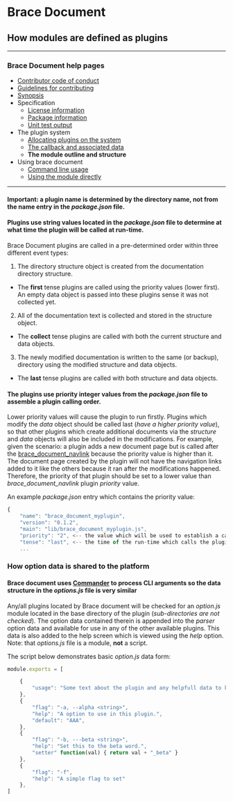 # Brace Document
## How modules are defined as plugins

---
### Brace Document help pages
* [Contributor code of conduct](https://github.com/restarian/brace_document/blob/master/docs/contributor_code_of_conduct.md)
* [Guidelines for contributing](https://github.com/restarian/brace_document/blob/master/docs/guidelines_for_contributing.md)
* [Synopsis](https://github.com/restarian/brace_document/blob/master/docs/synopsis.md)
* Specification
  * [License information](https://github.com/restarian/brace_document/blob/master/docs/specification/license_information.md)
  * [Package information](https://github.com/restarian/brace_document/blob/master/docs/specification/package_information.md)
  * [Unit test output](https://github.com/restarian/brace_document/blob/master/docs/specification/unit_test_output.md)
* The plugin system
  * [Allocating plugins on the system](https://github.com/restarian/brace_document/blob/master/docs/the_plugin_system/allocating_plugins_on_the_system.md)
  * [The callback and associated data](https://github.com/restarian/brace_document/blob/master/docs/the_plugin_system/the_callback_and_associated_data.md)
  * **The module outline and structure**
* Using brace document
  * [Command line usage](https://github.com/restarian/brace_document/blob/master/docs/using_brace_document/command_line_usage.md)
  * [Using the module directly](https://github.com/restarian/brace_document/blob/master/docs/using_brace_document/using_the_module_directly.md)

---

#### Important: a plugin name is determined by the directory name, **not** from the name entry in the *package.json* file.


#### Plugins use string values located in the *package.json* file to determine at what time the plugin will be called at run-time.

Brace Document plugins are called in a pre-determined order within three different event types:

1. The directory structure object is created from the documentation directory structure.
  - The **first** tense plugins are called using the priority values (lower first). An empty data object is passed into these plugins sense it was not collected yet.
2. All of the documentation text is collected and stored in the structure object.
  - The **collect** tense plugins are called with both the current structure and data objects.
3. The newly modified documentation is written to the same (or backup), directory using the modified structure and data objects.
  - The **last** tense plugins are called with both structure and data objects.

#### The plugins use priority integer values from the *package.json* file to assemble a plugin calling order.
Lower priority values will cause the plugin to run firstly. Plugins which modify the *data* object should be called last (*have a higher priority value*), so that other plugins which create additional documents via the *structure* and *data* objects will also be included in the modifications. For example, given the scenario: a plugin adds a new document page but is called after the [brace_document_navlink](https://npmjs.org/packages/brace_document_navlink) because the priority value is higher than it. The document page created by the plugin will not have the navigation links added to it like the others because it ran after the modifications happened. Therefore, the priority of that plugin should be set to a lower value than *brace_document_navlink* plugin *priority* value.

An example *package.json* entry which contains the priority value:
```javascript
{
	"name": "brace_document_myplugin",
	"version": "0.1.2",
	"main": "lib/brace_document_myplugin.js",
	"priority": "2", <-- the value which will be used to establish a calling order.
	"tense": "last", <-- the time of the run-time which calls the plugin.
	...
```

### How option data is shared to the platform
#### Brace document uses [Commander](https://npmjs.org/packages/commander) to process CLI arguments so the data structure in the *options.js* file is very similar
Any/all plugins located by Brace document will be checked for an *option.js* module located in the base directory of the plugin (*sub-directories are not checked*). The option data contained therein is appended into the *parser* option data and available for use in any of the other available plugins. This data is also added to the help screen which is viewed using the *help* option.
Note: that *options.js* file is a module, **not** a script.

The script below demonstrates basic *option.js* data form:

```javascript
module.exports = [

	{
		"usage": "Some text about the plugin and any helpfull data to know when at the command line."
	},
	{
		"flag": "-a, --alpha <string>",
		"help": "A option to use in this plugin.",
		"default": "AAA",
	},
	{
		"flag": "-b, ---beta <string>",
		"help": "Set this to the beta word.",
		"setter" function(val) { return val + "_beta" }
	},
	{
		"flag": "-f",
		"help": "A simple flag to set"
	},
]
```
